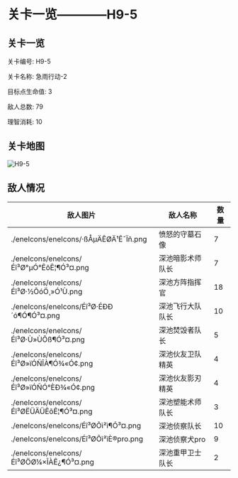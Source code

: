 # 关卡一览————H9-5


## 关卡一览

关卡编号: H9-5

关卡名称: 急雨行动-2

目标点生命值: 3

敌人总数: 79

理智消耗: 10


## 关卡地图
![H9-5](./oprMap/H9-5.png)

## 敌人情况

| 敌人图片 | 敌人名称 | 数量  |
|---------|-----|-----|
| ./eneIcons/eneIcons/·ßÅ­µÄÊØÄ¹Ê¯Ïñ.png| 愤怒的守墓石像  |   7  |
| ./eneIcons/eneIcons/Éî³Ø°µÓ°ÊõÊ¦¶Ó³¤.png| 深池暗影术师队长  |   7  |
| ./eneIcons/eneIcons/Éî³Ø·½ÕóÖ¸»Ó¹Ù.png| 深池方阵指挥官  |   18  |
| ./eneIcons/eneIcons/Éî³Ø·ÉÐÐ´ó¶Ó¶Ó³¤.png| 深池飞行大队队长  |   10  |
| ./eneIcons/eneIcons/Éî³Ø·Ù»ÙÕß¶Ó³¤.png| 深池焚毁者队长  |   5  |
| ./eneIcons/eneIcons/Éî³Ø»ïÓÑÎÀ¶Ó¾«Ó¢.png| 深池伙友卫队精英  |   4  |
| ./eneIcons/eneIcons/Éî³Ø»ïÓÑÓ°ÈÐ¾«Ó¢.png| 深池伙友影刃精英  |   4  |
| ./eneIcons/eneIcons/Éî³ØËÜÄÜÊõÊ¦¶Ó³¤.png| 深池塑能术师队长  |   3  |
| ./eneIcons/eneIcons/Éî³ØÕì²ì¶Ó³¤.png| 深池侦察队长  |   10  |
| ./eneIcons/eneIcons/Éî³ØÕì²ìÈ®pro.png| 深池侦察犬pro  |   9  |
| ./eneIcons/eneIcons/Éî³ØÖØ¼×ÎÀÊ¿¶Ó³¤.png| 深池重甲卫士队长  |   2  |
